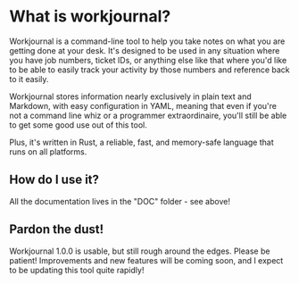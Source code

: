 # What is workjournal?

Workjournal is a command-line tool to help you take notes on what you are getting done at your desk. It's designed to be used in any situation where you have job numbers, ticket IDs, or anything else like that where you'd like to be able to easily track your activity by those numbers and reference back to it easily.

Workjournal stores information nearly exclusively in plain text and Markdown, with easy configuration in YAML, meaning that even if you're not a command line whiz or a programmer extraordinaire, you'll still be able to get some good use out of this tool.

Plus, it's written in Rust, a reliable, fast, and memory-safe language that runs on all platforms.

## How do I use it?

All the documentation lives in the "DOC" folder - see above!

## Pardon the dust!

Workjournal 1.0.0 is usable, but still rough around the edges. Please be patient! Improvements and new features will be coming soon, and I expect to be updating this tool quite rapidly! 
